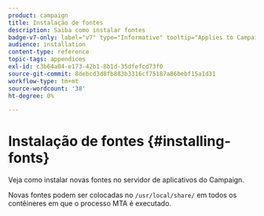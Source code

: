 ```yaml
---
product: campaign
title: Instalação de fontes
description: Saiba como instalar fontes
badge-v7-only: label="v7" type="Informative" tooltip="Applies to Campaign Classic v7 only"
audience: installation
content-type: reference
topic-tags: appendices
exl-id: c3b64a04-e173-42b1-8b1d-35dfefcd73f0
source-git-commit: 8debcd3d8fb883b3316cf75187a86bebf15a1d31
workflow-type: tm+mt
source-wordcount: '38'
ht-degree: 0%

---
```


# Instalação de fontes {#installing-fonts}



Veja como instalar novas fontes no servidor de aplicativos do Campaign.

Novas fontes podem ser colocadas no `/usr/local/share/` em todos os contêineres em que o processo MTA é executado.
